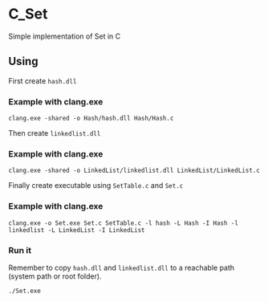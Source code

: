 # C_Set
Simple implementation of Set in C

## Using
First create `hash.dll`

### Example with clang.exe
```
clang.exe -shared -o Hash/hash.dll Hash/Hash.c
```

Then create `linkedlist.dll`

### Example with clang.exe
```
clang.exe -shared -o LinkedList/linkedlist.dll LinkedList/LinkedList.c
``` 

Finally create executable using `SetTable.c` and `Set.c`
### Example with clang.exe
```
clang.exe -o Set.exe Set.c SetTable.c -l hash -L Hash -I Hash -l linkedlist -L LinkedList -I LinkedList
```

### Run it
Remember to copy `hash.dll` and `linkedlist.dll` to a reachable path (system path or root folder).
```
./Set.exe
```